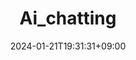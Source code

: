 ---
weight: 999
title: "Ai_chatting"
description: ""
icon: "article"
date: "2024-01-21T19:31:31+09:00"
lastmod: "2024-01-21T19:31:31+09:00"
draft: true
toc: true
---